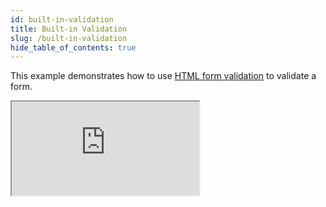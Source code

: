```yaml
---
id: built-in-validation
title: Built-in Validation
slug: /built-in-validation
hide_table_of_contents: true
---
```


This example demonstrates how to use [HTML form validation](https://developer.mozilla.org/en-US/docs/Learn/Forms/Form_validation#Using_built-in_form_validation) to validate a form.

<iframe src="https://codesandbox.io/embed/rcf-built-in-validation-1h28u?fontsize=14&hidenavigation=1&theme=dark"
  style={{ width: "100%", height: "500px", border: "0", borderRadius: "4px",  overflow: "hidden" }}
  title="RCF - Built-in Validation"
  allow="accelerometer; ambient-light-sensor; camera; encrypted-media; geolocation; gyroscope; hid; microphone; midi; payment; usb; vr; xr-spatial-tracking"
  sandbox="allow-forms allow-modals allow-popups allow-presentation allow-same-origin allow-scripts"
></iframe>
